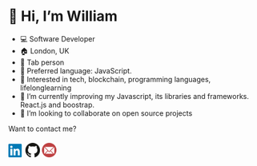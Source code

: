 # 👋 Hi, I’m William
- 💻 Software Developer
- 🏠 London, UK
- 🤖 Tab person
- 🎹 Preferred language: JavaScript.
- 👀 Interested in tech, blockchain, programming languages, lifelonglearning
- 🌱 I’m currently improving my Javascript, its libraries and frameworks. React.js and boostrap.
- 💞️ I’m looking to collaborate on open source projects

Want to contact me?

####

<a href="https://www.linkedin.com/in/williamalvarez92/" target="_blank"><img src="/LinkedIn.png" alt="LinkedIn" width="30"></a> <a href="mailto:williamalvarez672@gmail.com" target="_blank"><img src="/123156.png" alt="Email" width="29"></a> <a href="mailto:williamalvarez672@gmail.com" target="_blank"><img src="/575009.png" alt="Email" width="29"></a> 



